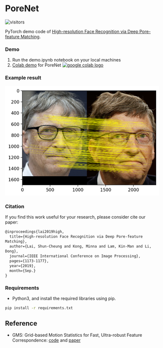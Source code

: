 # PoreNet
![visitors](https://visitor-badge.glitch.me/badge?page_id=johnnysclai/PoreNet)

PyTorch demo code of [High-resolution Face Recognition via Deep Pore-feature Matching](https://ieeexplore.ieee.org/abstract/document/8803686).

### Demo
1. Run the demo.ipynb notebook on your local machines
2. [Colab demo](https://colab.research.google.com/drive/11jOVEja3pBm4c-tARGrOTMVWgnW1KGBz) for PoreNet <a href="https://colab.research.google.com/drive/11jOVEja3pBm4c-tARGrOTMVWgnW1KGBz"><img src="https://colab.research.google.com/assets/colab-badge.svg" alt="google colab logo"></a>

### Example result
![result](https://github.com/johnnysclai/PoreNet/raw/master/img/billgates_result.png) 

### Citation
If you find this work useful for your research, please consider cite our paper:
```
@inproceedings{lai2019high,
  title={High-resolution Face Recognition via Deep Pore-feature Matching},
  author={Lai, Shun-Cheung and Kong, Minna and Lam, Kin-Man and Li, Dong},
  journal={IEEE International Conference on Image Processing},
  pages={1173-1177},
  year={2019},
  month={Sep.}
}
```

### Requirements
- Python3, and install the required libraries using pip.
```bash
pip install -r requirements.txt
```

## Reference
- GMS: Grid-based Motion Statistics for Fast, Ultra-robust Feature Correspondence: [code](https://github.com/JiawangBian/GMS-Feature-Matcher) and [paper](https://ieeexplore.ieee.org/document/8099785)
